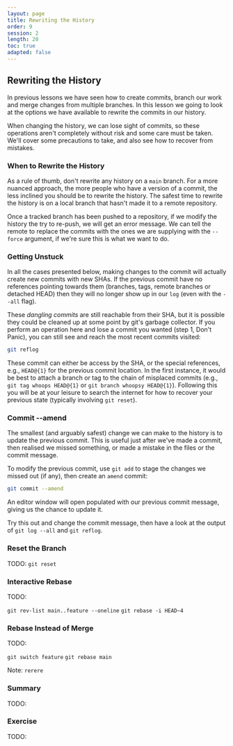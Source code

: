 ```yaml
---
layout: page
title: Rewriting the History
order: 9
session: 2
length: 20
toc: true
adapted: false
---
```


## Rewriting the History

In previous lessons we have seen how to create commits, branch our work and merge changes from multiple branches.
In this lesson we going to look at the options we have available to rewrite the commits in our history.

When changing the history, we can lose sight of commits, so these operations aren't completely without risk and some care must be taken.
We'll cover some precautions to take, and also see how to recover from mistakes.

### When to Rewrite the History

As a rule of thumb, don't rewrite any history on a `main` branch.
For a more nuanced approach, the more people who have a version of a commit, the less inclined you should be to rewrite the history.
The safest time to rewrite the history is on a local branch that hasn't made it to a remote repository.

Once a tracked branch has been pushed to a repository, if we modify the history the try to re-push, we will get an error message.
We can tell the remote to replace the commits with the ones we are supplying with the `--force` argument, if we're sure this is what we want to do.

### Getting Unstuck

In all the cases presented below, making changes to the commit will actually create new commits with new SHAs.
If the previous commit have no references pointing towards them (branches, tags, remote branches or detached HEAD) then they will no longer show up in our `log` (even with the `--all` flag).

These *dangling commits* are still reachable from their SHA, but it is possible they could be cleaned up at some point by git's garbage collector.
If you perform an operation here and lose a commit you wanted (step 1, Don't Panic), you can still see and reach the most recent commits visited:


``` sh
git reflog
```

These commit can either be access by the SHA, or the special references, e.g., `HEAD@{1}` for the previous commit location.
In the first instance, it would be best to attach a branch or tag to the chain of misplaced commits (e.g., `git tag whoops HEAD@{1}` or `git branch whoopsy HEAD@{1}`).
Following this you will be at your leisure to search the internet for how to recover your previous state (typically involving `git reset`).

### Commit --amend

The smallest (and arguably safest) change we can make to the history is to update the previous commit.
This is useful just after we've made a commit, then realised we missed something, or made a mistake in the files or the commit message.

To modify the previous commit, use `git add` to stage the changes we missed out (if any), then create an `amend` commit:

``` sh
git commit --amend
```

An editor window will open populated with our previous commit message, giving us the chance to update it.

Try this out and change the commit message, then have a look at the output of `git log --all` and `git reflog`.

### Reset the Branch

TODO: `git reset`

### Interactive Rebase

TODO:

`git rev-list main..feature --oneline`
`git rebase -i HEAD~4`

### Rebase Instead of Merge

TODO:

`git switch feature`
`git rebase main`

Note: `rerere`

### Summary

TODO:

### Exercise

TODO:
